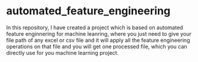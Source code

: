 # automated_feature_engineering
In this repository, I have created a project which is based on automated feature enginnering for machine leanring, where you just need to give your file path of any excel or csv file and it will apply all the feature engineering operations on that file and you will get one processed file, which you can directly use for you machine learning project.
